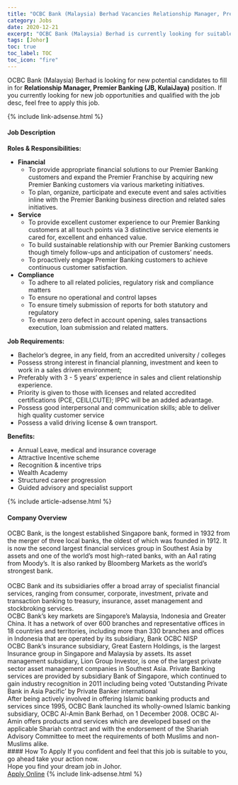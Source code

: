 ```yaml
---
title: "OCBC Bank (Malaysia) Berhad Vacancies Relationship Manager, Premier Banking (JB, KulaiJaya)" 
category: Jobs 
date: 2020-12-21 
excerpt: "OCBC Bank (Malaysia) Berhad is currently looking for suitable person to fill in the Relationship Manager, Premier Banking (JB, KulaiJaya) which positioned at Johor" 
tags: [Johor] 
toc: true 
toc_label: TOC 
toc_icon: "fire" 
--- 
```


<p>OCBC Bank (Malaysia) Berhad is looking for new potential candidates to fill in for <b>Relationship Manager, Premier Banking (JB, KulaiJaya)</b> position. If you currently looking for new job opportunities and qualified with the job desc, feel free to apply this job.
</p>{% include link-adsense.html %} 
<div><div><div><h4>Job Description</h4></div></div><div><div><span><div><div><div><strong>Roles &amp; Responsibilities:</strong></div><ul><li><strong>Financial</strong><ul><li>To provide appropriate financial solutions to our Premier Banking customers and expand the Premier Franchise by acquiring new Premier Banking customers via various marketing initiatives.</li><li>To plan, organize, participate and execute event and sales activities inline with the Premier Banking business direction and related sales initiatives.</li></ul></li><li><strong>Service</strong><ul><li>To provide excellent customer experience to our Premier Banking customers at all touch points via 3 distinctive service elements ie cared for, excellent and enhanced value.</li><li>To build sustainable relationship with our Premier Banking customers though timely follow-ups and anticipation of customers&#8217; needs.</li><li>To proactively engage Premier Banking customers to achieve continuous customer satisfaction.</li></ul></li><li><strong>Compliance</strong><ul><li>To adhere to all related policies, regulatory risk and compliance matters</li><li>To ensure no operational and control lapses</li><li>To ensure timely submission of reports for both statutory and regulatory</li><li>To ensure zero defect in account opening, sales transactions execution, loan submission and related matters.</li></ul></li></ul></div><div><strong>Job Requirements:</strong></div><ul><li>Bachelor&#8217;s degree, in any field, from an accredited university / colleges</li><li>Possess strong interest in financial planning, investment and keen to work in a sales driven environment;</li><li>Preferably with 3 - 5 years&#8217; experience in sales and client relationship experience.</li><li>Priority is given to those with licenses and related accredited certifications (PCE, CEILI,CUTE); IPPC will be an added advantage.</li><li>Possess good interpersonal and communication skills; able to deliver high quality customer service</li><li>Possess a valid driving license &amp; own transport.</li></ul><div><strong>Benefits:</strong></div><ul><li>Annual Leave, medical and insurance coverage</li><li>Attractive Incentive scheme</li><li>Recognition &amp; incentive trips</li><li>Wealth Academy</li><li>Structured career progression</li><li>Guided advisory and specialist support</li></ul></div></span></div></div></div> 
{% include article-adsense.html %} 
<div><div><div><h4>Company Overview</h4></div></div><div><div><span><div><div>
	OCBC Bank, is the longest established Singapore bank, formed in 1932 from the merger of three local banks, the oldest of which was founded in 1912. It is now the second largest financial services group in Southest Asia by assets and one of the world&#8217;s most high-rated banks, with an Aa1 rating from Moody&#8217;s. It is also ranked by Bloomberg Markets as the world&#8217;s strongest bank.</div>
<div>
<br>
	OCBC Bank and its subsidiaries offer a broad array of specialist financial services, ranging from consumer, corporate, investment, private and transaction banking to treasury, insurance, asset management and stockbroking services.</div>
<div>
	OCBC Bank&#8217;s key markets are Singapore&#8217;s Malaysia, Indonesia and Greater China. It has a network of over&#160;600 branches and representative offices in 18 countries and territories, including more than 330 branches and offices in Indonesia that are operated by its subsidiary, Bank OCBC NISP</div>
<div>
	OCBC Bank&#8217;s insurance subsidiary, Great Eastern Holdings, is the largest Insurance group in Singapore and Malaysia by assets. Its asset management subsidiary, Lion Group Investor, is one of the largest private sector asset management companies in Southest Asia. Private Banking services are provided by subsidiary Bank of Singapore, which continued to gain industry recognition in 2011 including being voted &#8216;Outstanding Private Bank in Asia Pacific&#8217; by Private Banker international</div>
<div>
	After being actively involved in offering Islamic banking products and services since 1995, OCBC Bank launched its wholly-owned Islamic banking subsidiary, OCBC Al-Amin Bank Berhad, on 1 December 2008. OCBC Al-Amin offers products and services which are developed based on the applicable Shariah contract and with the endorsement of the Shariah Advisory Committee to meet the requirements of both Muslims and non-Muslims alike.</div></div></span></div></div></div> 
#### How To Apply 
If you confident and feel that this job is suitable to you, go ahead take your action now. <br/> 
Hope you find your dream job in Johor. <br/> 
<a href="https://www.jobstreet.com.my/en/job/relationship-manager-premier-banking-jb-kulaijaya-4437482?jobId=jobstreet-my-job-4437482&sectionRank=23&token=0~1bc18f33-a2aa-4d5b-ab91-8047d02eb5b3&fr=SRP%20View%20In%20New%20Ta" class="btn btn--info" target="_blank" rel="nofollow noopenner">Apply Online</a> 
{% include link-adsense.html %} 